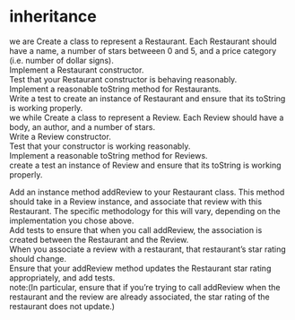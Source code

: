 # inheritance
we are Create a class to represent a Restaurant. Each Restaurant should have a name, a number of stars betweeen 0 and 5, and a price category (i.e. number of dollar signs).<br />
Implement a Restaurant constructor.<br />
Test that your Restaurant constructor is behaving reasonably.<br />
Implement a reasonable toString method for Restaurants.<br />
Write a test to create an instance of Restaurant and ensure that its toString is working properly.<br />
we while Create a class to represent a Review. Each Review should have a body, an author, and a number of stars.<br />
Write a Review constructor.<br />
Test that your constructor is working reasonably.<br />
Implement a reasonable toString method for Reviews.<br />
create a test  an instance of Review and ensure that its toString is working properly.<br />

Add an instance method addReview to your Restaurant class. This method should take in a Review instance, and associate that review with this Restaurant. The specific methodology for this will vary, depending on the implementation you chose above.<br />
Add tests to ensure that when you call addReview, the association is created between the Restaurant and the Review.<br />
When you associate a review with a restaurant, that restaurant’s star rating should change.<br />
Ensure that your addReview method updates the Restaurant star rating appropriately, and add tests. <br />
note:(In particular, ensure that if you’re trying to call addReview when the restaurant and the review are already associated, the star rating of the restaurant does not update.)<br />